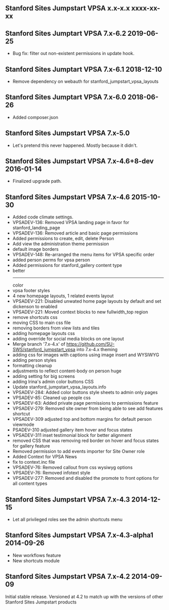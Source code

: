 Stanford Sites Jumpstart VPSA x.x-x.x xxxx-xx-xx
------------------------------------------------

Stanford Sites Jumptart VPSA 7.x-6.2                                  2019-06-25
--------------------------------------------------------------------------------
- Bug fix: filter out non-existent permissions in update hook.

Stanford Sites Jumptart VPSA 7.x-6.1                                  2018-12-10
--------------------------------------------------------------------------------
- Remove dependency on webauth for stanford_jumpstart_vpsa_layouts

Stanford Sites Jumptart VPSA 7.x-6.0                                  2018-06-26
--------------------------------------------------------------------------------
- Added composer.json

Stanford Sites Jumpstart VPSA 7.x-5.0
--------------------------------------------------------------------------------
- Let's pretend this never happened. Mostly because it didn't.

Stanford Sites Jumpstart VPSA 7.x-4.6+8-dev 2016-01-14
------------------------------------------------
- Finalized upgrade path.

Stanford Sites Jumpstart VPSA 7.x-4.6 2015-10-30
------------------------------------------------
- Added code climate settings.
- VPSADEV-136: Removed VPSA landing page in favor for stanford_landing_page
- VPSADEV-136: Removed article and basic page permissions
- Added permissions to create, edit, delete Person
- Add view the administration theme permission
- default image borders
- VPSADEV-148: Re-arranged the menu items for VPSA specific order
- added person perms for vpsa person
- Added permissions for stanford_gallery content type
- better <hr> color
- vpsa footer styles
- 4 new homepage layouts, 1 related events layout
- VPSADEV-221: Disabled unwated home page layouts by default and set dickenson to enabled
- VPSADEV-221: Moved context blocks to new fullwidth_top region
- remove shortcuts css
- moving CSS to main css file
- removing borders from view lists and tiles
- adding homepage layouts css
- adding override for social media blocks on one layout
- Merge branch '7.x-4.x' of https://github.com/SU-SWS/stanford_jumpstart_vpsa into 7.x-4.x theming
- adding css for images with captions using image insert and WYSIWYG
- adding person styles
- formatting cleanup
- adjustments to reflect content-body on person huge
- adding setting for big screens
- adding Irina's admin color buttons CSS
- Update stanford_jumpstart_vpsa_layouts.info
- VPSADEV-284: Added color buttons style sheets to admin only pages
- VPSADEV-85: Cleaned up people css
- VPSADEV-63: Added private page permissions to permissions feature
- VPSADEV-279: Removed site owner from being able to see add features shortcut
- VPSADEV-309 adjusted top and bottom margins for default person viewmode
- PSADEV-310 adjusted gallery item hover and focus states
- VPSADEV-311 inset testimonial block for better alignment
- removed CSS that was removing red border on hover and focus states for gallery feature
- Removed permission to add events importer for Site Owner role
- Added Context for VPSA News
- fix to context.inc file
- VPSADEV-76: Removed callout from css wysiwyg options
- VPSADEV-76: Removed infotext style
- VPSADEV-277: Removed and disabled the promote to front options for all content types


Stanford Sites Jumpstart VPSA 7.x-4.3 2014-12-15
------------------------------------------------
- Let all privileged roles see the admin shortcuts menu

Stanford Sites Jumpstart VPSA 7.x-4.3-alpha1 2014-09-26
------------------------------------------------

- New workflows feature
- New shortcuts module

Stanford Sites Jumpstart VPSA 7.x-4.2 2014-09-09
------------------------------------------------
Initial stable release.
Versioned at 4.2 to match up with the versions of other Stanford Sites Jumpstart
  products
